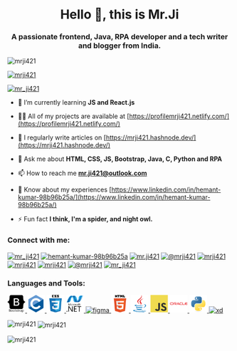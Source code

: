 <h1 align="center">Hello 👋, this is Mr.Ji</h1>
<h3 align="center">A passionate frontend, Java, RPA developer and a tech writer and blogger from India.</h3>

<p align="left"> <img src="https://komarev.com/ghpvc/?username=mrji421&label=Profile%20views&color=0e75b6&style=flat" alt="mrji421" /> </p>

<p align="left"> <a href="https://github.com/ryo-ma/github-profile-trophy"><img src="https://github-profile-trophy.vercel.app/?username=mrji421" alt="mrji421" /></a> </p>

<p align="left"> <a href="https://twitter.com/mr_ji421" target="blank"><img src="https://img.shields.io/twitter/follow/mr_ji421?logo=twitter&style=for-the-badge" alt="mr_ji421" /></a> </p>

- 🌱 I’m currently learning **JS and React.js**

- 👨‍💻 All of my projects are available at [https://profilemrji421.netlify.com/](https://profilemrji421.netlify.com/)

- 📝 I regularly write articles on [https://mrji421.hashnode.dev/](https://mrji421.hashnode.dev/)

- 💬 Ask me about **HTML, CSS, JS, Bootstrap, Java, C, Python and RPA**

- 📫 How to reach me **mr.ji421@outlook.com**

- 📄 Know about my experiences [https://www.linkedin.com/in/hemant-kumar-98b96b25a/](https://www.linkedin.com/in/hemant-kumar-98b96b25a/)

- ⚡ Fun fact **I think, I'm a spider, and night owl.**

<h3 align="left">Connect with me:</h3> 
<p align="left">
<a href="https://twitter.com/mr_ji421" target="blank"><img align="center" src="https://raw.githubusercontent.com/rahuldkjain/github-profile-readme-generator/master/src/images/icons/Social/twitter.svg" alt="mr_ji421" height="30" width="40" /></a>
<a href="https://linkedin.com/in/hemant-kumar-98b96b25a" target="blank"><img align="center" src="https://raw.githubusercontent.com/rahuldkjain/github-profile-readme-generator/master/src/images/icons/Social/linked-in-alt.svg" alt="hemant-kumar-98b96b25a" height="30" width="40" /></a>
<a href="https://instagram.com/mr.ji421" target="blank"><img align="center" src="https://raw.githubusercontent.com/rahuldkjain/github-profile-readme-generator/master/src/images/icons/Social/instagram.svg" alt="mr.ji421" height="30" width="40" /></a>
<a href="https://hashnode.com/@mrji421" target="blank"><img align="center" src="https://raw.githubusercontent.com/rahuldkjain/github-profile-readme-generator/master/src/images/icons/Social/hashnode.svg" alt="@mrji421" height="30" width="40" /></a>
<a href="https://www.codechef.com/users/mrji421" target="blank"><img align="center" src="https://cdn.jsdelivr.net/npm/simple-icons@3.1.0/icons/codechef.svg" alt="mrji421" height="30" width="40" /></a>
<a href="https://www.hackerrank.com/mrji421" target="blank"><img align="center" src="https://raw.githubusercontent.com/rahuldkjain/github-profile-readme-generator/master/src/images/icons/Social/hackerrank.svg" alt="mrji421" height="30" width="40" /></a>
<a href="https://www.leetcode.com/mrji421" target="blank"><img align="center" src="https://raw.githubusercontent.com/rahuldkjain/github-profile-readme-generator/master/src/images/icons/Social/leet-code.svg" alt="mrji421" height="30" width="40" /></a>
<a href="https://www.hackerearth.com/@mrji421" target="blank"><img align="center" src="https://raw.githubusercontent.com/rahuldkjain/github-profile-readme-generator/master/src/images/icons/Social/hackerearth.svg" alt="@mrji421" height="30" width="40" /></a>
<a href="https://auth.geeksforgeeks.org/user/mr_ji421" target="blank"><img align="center" src="https://raw.githubusercontent.com/rahuldkjain/github-profile-readme-generator/master/src/images/icons/Social/geeks-for-geeks.svg" alt="mr_ji421" height="30" width="40" /></a>
</p>

<h3 align="left">Languages and Tools:</h3>
<p align="left"> <a href="https://getbootstrap.com" target="_blank" rel="noreferrer"> <img src="https://raw.githubusercontent.com/devicons/devicon/master/icons/bootstrap/bootstrap-plain-wordmark.svg" alt="bootstrap" width="40" height="40"/> </a> <a href="https://www.cprogramming.com/" target="_blank" rel="noreferrer"> <img src="https://raw.githubusercontent.com/devicons/devicon/master/icons/c/c-original.svg" alt="c" width="40" height="40"/> </a> <a href="https://www.w3schools.com/css/" target="_blank" rel="noreferrer"> <img src="https://raw.githubusercontent.com/devicons/devicon/master/icons/css3/css3-original-wordmark.svg" alt="css3" width="40" height="40"/> </a> <a href="https://dotnet.microsoft.com/" target="_blank" rel="noreferrer"> <img src="https://raw.githubusercontent.com/devicons/devicon/master/icons/dot-net/dot-net-original-wordmark.svg" alt="dotnet" width="40" height="40"/> </a> <a href="https://www.figma.com/" target="_blank" rel="noreferrer"> <img src="https://www.vectorlogo.zone/logos/figma/figma-icon.svg" alt="figma" width="40" height="40"/> </a> <a href="https://www.w3.org/html/" target="_blank" rel="noreferrer"> <img src="https://raw.githubusercontent.com/devicons/devicon/master/icons/html5/html5-original-wordmark.svg" alt="html5" width="40" height="40"/> </a> <a href="https://www.java.com" target="_blank" rel="noreferrer"> <img src="https://raw.githubusercontent.com/devicons/devicon/master/icons/java/java-original.svg" alt="java" width="40" height="40"/> </a> <a href="https://developer.mozilla.org/en-US/docs/Web/JavaScript" target="_blank" rel="noreferrer"> <img src="https://raw.githubusercontent.com/devicons/devicon/master/icons/javascript/javascript-original.svg" alt="javascript" width="40" height="40"/> </a> <a href="https://www.oracle.com/" target="_blank" rel="noreferrer"> <img src="https://raw.githubusercontent.com/devicons/devicon/master/icons/oracle/oracle-original.svg" alt="oracle" width="40" height="40"/> </a> <a href="https://www.python.org" target="_blank" rel="noreferrer"> <img src="https://raw.githubusercontent.com/devicons/devicon/master/icons/python/python-original.svg" alt="python" width="40" height="40"/> </a> <a href="https://www.adobe.com/products/xd.html" target="_blank" rel="noreferrer"> <img src="https://cdn.worldvectorlogo.com/logos/adobe-xd.svg" alt="xd" width="40" height="40"/> </a> </p>

<p><img align="left" src="https://github-readme-stats.vercel.app/api/top-langs?username=mrji421&show_icons=true&locale=en&layout=compact" alt="mrji421" /></p>

<p>&nbsp;<img align="center" src="https://github-readme-stats.vercel.app/api?username=mrji421&show_icons=true&locale=en" alt="mrji421" /></p>

<p><img align="center" src="https://github-readme-streak-stats.herokuapp.com/?user=mrji421&" alt="mrji421" /></p>
